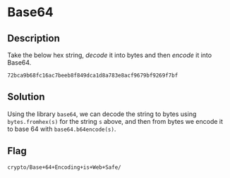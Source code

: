 # Base64

## Description

Take the below hex string, _decode_ it into bytes and then _encode_ it into Base64.

`72bca9b68fc16ac7beeb8f849dca1d8a783e8acf9679bf9269f7bf`

## Solution

Using the library `base64`, we can decode the string to bytes using `bytes.fromhex(s)` for the string `s` above, and then from bytes we encode it to base 64 with `base64.b64encode(s)`.

## Flag

```txt
crypto/Base+64+Encoding+is+Web+Safe/
```
